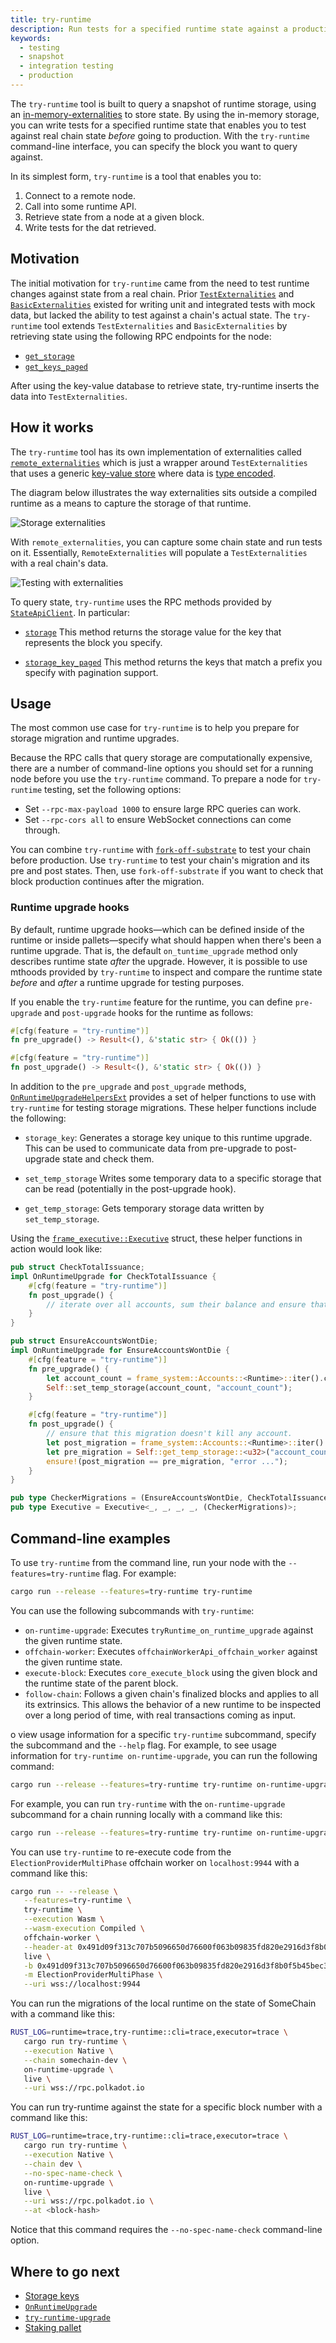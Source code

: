 ```yaml
---
title: try-runtime
description: Run tests for a specified runtime state against a production snapshot of chain state.
keywords:
  - testing
  - snapshot
  - integration testing
  - production
---
```


The `try-runtime` tool is built to query a snapshot of runtime storage, using an [in-memory-externalities](https://paritytech.github.io/substrate/master/sp_state_machine/struct.TestExternalities.html) to store state.
By using the in-memory storage, you can write tests for a specified runtime state that enables you to test against real chain state _before_ going to production.
With the `try-runtime` command-line interface, you can specify the block you want to query against.

In its simplest form, `try-runtime` is a tool that enables you to:

1. Connect to a remote node.
2. Call into some runtime API.
3. Retrieve state from a node at a given block.
4. Write tests for the dat retrieved.

## Motivation

The initial motivation for `try-runtime` came from the need to test runtime changes against state from a real chain.
Prior [`TestExternalities`](https://paritytech.github.io/substrate/master/sp_state_machine/struct.TestExternalities.html) and [`BasicExternalities`](https://paritytech.github.io/substrate/master/sp_state_machine/struct.BasicExternalities.html) existed
for writing unit and integrated tests with mock data, but lacked the ability to test against a chain's actual state.
The `try-runtime` tool extends `TestExternalities` and `BasicExternalities` by retrieving state using the following RPC endpoints for the node:

- [`get_storage`](https://paritytech.github.io/substrate/master/remote_externalities/trait.RpcApiClient.html#method.get_storage)
- [`get_keys_paged`](https://paritytech.github.io/substrate/master/remote_externalities/trait.RpcApiClient.html#method.get_keys_paged)

After using the key-value database to retrieve state, try-runtime inserts the data into `TestExternalities`.

## How it works

The `try-runtime` tool has its own implementation of externalities called [`remote_externalities`](https://paritytech.github.io/substrate/master/remote_externalities/index.html) which is just a wrapper around `TestExternalities` that uses a generic [key-value store](/fundamentals/state-transitions-and-storage) where data is [type encoded](/reference/scale-codec).

The diagram below illustrates the way externalities sits outside a compiled runtime as a means to capture the storage of that runtime.

![Storage externalities](/media/images/docs/reference/try-runtime-ext-1.png)

With `remote_externalities`, you can capture some chain state and run tests on it. Essentially, `RemoteExternalities` will populate a `TestExternalities` with a real chain's data.

![Testing with externalities](/media/images/docs/reference/try-runtime-ext-2.png)

To query state, `try-runtime` uses the RPC methods provided by [`StateApiClient`](https://paritytech.github.io/substrate/master/sc_rpc/state/trait.StateApiClient.html).
In particular:

- [`storage`](https://paritytech.github.io/substrate/master/sc_rpc/state/trait.StateApiClient.html#method.storage)
  This method returns the storage value for the key that represents the block you specify.

- [`storage_key_paged`](https://paritytech.github.io/substrate/master/sc_rpc/state/trait.StateApiClient.html#method.storage_keys_paged)
  This method returns the keys that match a prefix you specify with pagination support.

## Usage

The most common use case for `try-runtime` is to help you prepare for storage migration and runtime upgrades.

Because the RPC calls that query storage are computationally expensive, there are a number of command-line options you should set for a running node before you use the `try-runtime` command. To prepare a node for `try-runtime` testing, set the following options:

- Set `--rpc-max-payload 1000` to ensure large RPC queries can work.
- Set `--rpc-cors all` to ensure WebSocket connections can come through.

You can combine `try-runtime` with [`fork-off-substrate`](https://github.com/maxsam4/fork-off-substrate) to test your chain before production.
Use `try-runtime` to test your chain's migration and its pre and post states.
Then, use `fork-off-substrate` if you want to check that block production continues after the migration.

### Runtime upgrade hooks

By default, runtime upgrade hooks—which can be defined inside of the runtime or inside pallets—specify what should happen when there's been a runtime upgrade.
That is, the default `on_tuntime_upgrade` method only describes runtime state _after_ the upgrade.
However, it is possible to use mthoods provided by `try-runtime` to inspect and compare the runtime state _before_ and _after_ a runtime upgrade for testing purposes. 

If you enable the `try-runtime` feature for the runtime, you can define `pre-upgrade` and `post-upgrade` hooks for the runtime as follows:

```rust
#[cfg(feature = "try-runtime")]
fn pre_upgrade() -> Result<(), &'static str> { Ok(()) }

#[cfg(feature = "try-runtime")]
fn post_upgrade() -> Result<(), &'static str> { Ok(()) }
```

In addition to the `pre_upgrade` and `post_upgrade` methods, [`OnRuntimeUpgradeHelpersExt`](https://paritytech.github.io/substrate/master/frame_support/traits/trait.OnRuntimeUpgradeHelpersExt.html) provides a set of helper functions to use with `try-runtime` for testing storage migrations.
These helper functions include the following:

- `storage_key`: Generates a storage key unique to this runtime upgrade. This can be used to communicate data from pre-upgrade to post-upgrade state and check them.

- `set_temp_storage` Writes some temporary data to a specific storage that can be read (potentially in the post-upgrade hook).

- `get_temp_storage`: Gets temporary storage data written by `set_temp_storage`.

Using the [`frame_executive::Executive`](https://paritytech.github.io/substrate/master/frame_executive/struct.Executive.html) struct, these helper functions in action would look like:

```rust
pub struct CheckTotalIssuance;
impl OnRuntimeUpgrade for CheckTotalIssuance {
	#[cfg(feature = "try-runtime")]
	fn post_upgrade() {
		// iterate over all accounts, sum their balance and ensure that sum is correct.
	}
}

pub struct EnsureAccountsWontDie;
impl OnRuntimeUpgrade for EnsureAccountsWontDie {
	#[cfg(feature = "try-runtime")]
	fn pre_upgrade() {
		let account_count = frame_system::Accounts::<Runtime>::iter().count();
		Self::set_temp_storage(account_count, "account_count");
	}

	#[cfg(feature = "try-runtime")]
	fn post_upgrade() {
		// ensure that this migration doesn't kill any account.
		let post_migration = frame_system::Accounts::<Runtime>::iter().count();
		let pre_migration = Self::get_temp_storage::<u32>("account_count");
		ensure!(post_migration == pre_migration, "error ...");
	}
}

pub type CheckerMigrations = (EnsureAccountsWontDie, CheckTotalIssuance);
pub type Executive = Executive<_, _, _, _, (CheckerMigrations)>;
```

## Command-line examples

To use `try-runtime` from the command line, run your node with the `--features=try-runtime` flag.
For example:

```bash
cargo run --release --features=try-runtime try-runtime
```

You can use the following subcommands with `try-runtime`:

- `on-runtime-upgrade`: Executes `tryRuntime_on_runtime_upgrade` against the given runtime state.
- `offchain-worker`: Executes `offchainWorkerApi_offchain_worker` against the given runtime state.
- `execute-block`: Executes `core_execute_block` using the given block and the runtime state of the parent block.
- `follow-chain`: Follows a given chain's finalized blocks and applies to all its extrinsics. 
  This allows the behavior of a new runtime to be inspected over a long period of time, with real transactions coming as input.

o view usage information for a specific `try-runtime` subcommand, specify the subcommand and the `--help` flag.
For example, to see usage information for `try-runtime on-runtime-upgrade`, you can run the following command:

```bash
cargo run --release --features=try-runtime try-runtime on-runtime-upgrade --help
```

For example, you can run `try-runtime` with the `on-runtime-upgrade` subcommand for a chain running locally with a command like this:

```bash
cargo run --release --features=try-runtime try-runtime on-runtime-upgrade live ws://localhost:9944
```

You can use `try-runtime` to re-execute code from the `ElectionProviderMultiPhase` offchain worker on `localhost:9944` with a command like this:

```bash
cargo run -- --release \
   --features=try-runtime \
   try-runtime \
   --execution Wasm \
   --wasm-execution Compiled \
   offchain-worker \
   --header-at 0x491d09f313c707b5096650d76600f063b09835fd820e2916d3f8b0f5b45bec30 \
   live \
   -b 0x491d09f313c707b5096650d76600f063b09835fd820e2916d3f8b0f5b45bec30 \
   -m ElectionProviderMultiPhase \
   --uri wss://localhost:9944
```

You can run the migrations of the local runtime on the state of SomeChain with a command like this:

```bash
RUST_LOG=runtime=trace,try-runtime::cli=trace,executor=trace \
   cargo run try-runtime \
   --execution Native \
   --chain somechain-dev \
   on-runtime-upgrade \
   live \
   --uri wss://rpc.polkadot.io
```

You can run try-runtime against the state for a specific block number with a command like this:

```bash
RUST_LOG=runtime=trace,try-runtime::cli=trace,executor=trace \
   cargo run try-runtime \
   --execution Native \
   --chain dev \
   --no-spec-name-check \
   on-runtime-upgrade \
   live \
   --uri wss://rpc.polkadot.io \
   --at <block-hash>
```

Notice that this command requires the `--no-spec-name-check` command-line option.

## Where to go next

- [Storage keys](/build/runtime-storage#storage-value-keys)
- [`OnRuntimeUpgrade`](https://paritytech.github.io/substrate/master/frame_support/traits/trait.OnRuntimeUpgrade.html) 
- [`try-runtime-upgrade`](https://paritytech.github.io/substrate/master/frame_executive/struct.Executive.html#method.try_runtime_upgrade)
- [Staking pallet](https://paritytech.github.io/substrate/master/pallet_staking/index.html)
